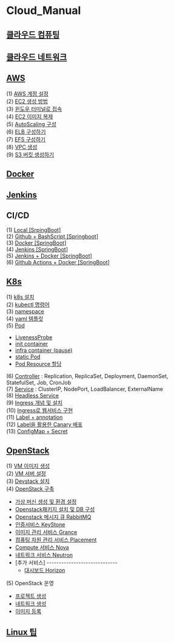 # Cloud_Manual

## [클라우드 컴퓨팅](./Data/Document/%ED%81%B4%EB%9D%BC%EC%9A%B0%EB%93%9C%20%EC%BB%B4%ED%93%A8%ED%8C%85.md)<br>

## [클라우드 네트워크](./Data/Document/%ED%81%B4%EB%9D%BC%EC%9A%B0%EB%93%9C%20%EB%84%A4%ED%8A%B8%EC%9B%8C%ED%81%AC.md)

## [AWS](./Data/Document/AWS.md)

(1) [AWS 계정 설정](./Data/Document/AWSaccount.md)<br>
(2) [EC2 생성 방법](./Data/Document/EC2.md)<br>
(3) [윈도우 터미널로 접속](./Data/Document/%ED%84%B0%EB%AF%B8%EB%84%90.md)<br>
(4) [EC2 이미지 복제](./Data/Document/EC2_Img.md)<br>
(5) [AutoScaling 구성](./Data/Document/AutoScaling.md)<br>
(6) [ELB 구성하기](./Data/Document/ELB.md)<br>
(7) [EFS 구성하기](./Data/Document/EFS.md)<br>
(8) [VPC 생성](./Data/Document/VPC.md)<br>
(9) [S3 버킷 생성하기](./Data/Document/S3-Bucket.md)<br>

## [Docker](./Data/Document/Docker.md)

## [Jenkins](./Data/Document/Jenkins.md)

## CI/CD

(1) [Local \[SrpingBoot\]](<Data/Document/Local [SpringBoot].md>)\
(2) [Github + BashScript \[Springboot\]](<Data/Document/Github [SpringBoot].md>)\
(3) [Docker \[SpringBoot\]](<Data/Document/Docker [Springboot].md>)\
(4) [Jenkins \[SpringBoot\]](<Data/Document/Jenkins [SpringBooot].md>)\
(5) [Jenkins + Docker \[SpringBoot\]](<Data/Document/Jenkins+Docker [SpringBoot].md>)\
(6) [Github Actions + Docker \[SpringBoot\]](<Data/Document/GithubActions+Docker [SpringBoot].md>)

## [K8s](Data/Document/k8s.md)

(1) [k8s 설치](Data/Document/k8s_설치.md)<br>
(2) [kubectl 명령어](Data/Document/kubectl명령어.md)<br>
(3) [namespace](Data/Document/k8s_namespace.md)<br>
(4) [yaml 템플릿](Data/Document/k8s_yaml.md)<br>
(5) [Pod](Data/Document/k8s_Pod.md)

- [LivenessProbe](Data/Document/k8s_livenessProbe.md)
- [init container](<Data/Document/k8s_init container.md>)
- [infra container (pause)](<Data/Document/k8s_infra container.md>)
- [static Pod](Data/Document/k8s_staticPod.md)
- [Pod Resource 할당](Data/Document/k8s_PodResource.md)

(6) [Controller](Data/Document/k8s_controller.md) : Replication, ReplicaSet, Deployment, DaemonSet, StatefulSet, Job, CronJob<br>
(7) [Service](./Data/Document/k8s_service.md) : ClusterIP, NodePort, LoadBalancer, ExternalName<br>
(8) [Headless Service](./Data/Document/k8s_headlessService.md)<br>
(9) [Ingress 개념 및 설치](./Data/Document/k8s_ingress.md)<br>
(10) [Ingress로 웹서비스 구현](./Data/Document/k8s_ingress_WebServer.md)<br>
(11) [Label + annotation](./Data/Document/k8s_label%2Bannotation.md)<br>
(12) [Label을 활용한 Canary 배포](./Data/Document/k8s_%5Blabel%5Dcanary.md)<br>
(13) [ConfigMap + Secret](./Data/Document/k8s_configmap%20%2B%20secret.md)

## [OpenStack](Data/Document/OpenStack.md)

(1) [VM 이미지 생성](Data/Document/VM.md)\
(2) [VM 서버 설정](Data/Document/openstack-vmset.md)\
(3) [Devstack 설치](Data/Document/Devstack.md)\
(4) [OpenStack 구축](Data/Document/OpenStack구축.md)

- [가상 머신 생성 및 환경 설정](<Data/Document/가상 머신 생성 및 환경 설정.md>)
- [Openstack패키지 설치 및 DB 구성](<Data/Document/Openstack패키지 설치 및 DB 구성.md>)
- [Openstack 메시지 큐 RabbitMQ](<Data/Document/Openstack 메시지 큐 RabbitMQ 설치.md>)
- [인증서비스 KeyStone](Data/Document/Openstack_keystone.md)
- [이미지 관리 서비스 Grance](Data/Document/openstack_glance.md)
- [컴퓨팅 자원 관리 서비스 Placement](Data/Document/openstack_placement.md)
- [Compute 서비스 Nova](Data/Document/openstack_nova.md)
- [네트워크 서비스 Neutron](Data/Document/openstack_neutron.md)
- [추가 서비스] -----------------------------
  - [대시보드 Horizon](Data/Document/openstack_horizon.md)

(5) OpenStack 운영

- [프로젝트 생성](Data/Document/openstack_oper_project.md)
- [네트워크 생성](Data/Document/openstack_oper_network.md)
- [이미지 등록](Data/Document/openstack_oper_image.md)

## [Linux 팁](Data/Document/Linux.md)
